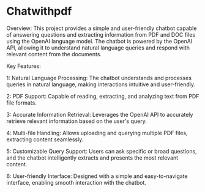 # Chatwithpdf
Overview:
This project provides a simple and user-friendly chatbot capable of answering questions and extracting information from PDF and DOC files using the OpenAI language model. The chatbot is powered by the OpenAI API, allowing it to understand natural language queries and respond with relevant content from the documents.

Key Features:

1: Natural Language Processing: The chatbot understands and processes queries in natural language, making interactions intuitive and user-friendly.

2: PDF Support: Capable of reading, extracting, and analyzing text from PDF file formats.

3: Accurate Information Retrieval: Leverages the OpenAI API to accurately retrieve relevant information based on the user's query.

4: Multi-file Handling: Allows uploading and querying multiple PDF files, extracting content seamlessly.

5: Customizable Query Support: Users can ask specific or broad questions, and the chatbot intelligently extracts and presents the most relevant content.

6: User-friendly Interface: Designed with a simple and easy-to-navigate interface, enabling smooth interaction with the chatbot.



  

